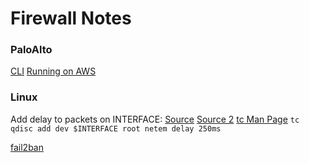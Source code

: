 # Firewall Notes

### PaloAlto
[CLI](https://www.paloaltonetworks.com/documentation/61/pan-os/pan-os/device-management/use-the-command-line-interface-cli)
[Running on AWS](https://www.paloaltonetworks.com/products/secure-the-network/virtualized-next-generation-firewall/vm-series-for-aws)

### Linux
Add delay to packets on INTERFACE: [Source](https://superuser.com/questions/173751/how-to-deliberately-introduce-a-delay-for-incoming-udp-packets) [Source 2](http://bencane.com/2012/07/16/tc-adding-simulated-network-latency-to-your-linux-server/) [tc Man Page](http://www.lartc.org/manpages/tc.txt)
`tc qdisc add dev $INTERFACE root netem delay 250ms`

[fail2ban](https://github.com/fail2ban/fail2ban)

